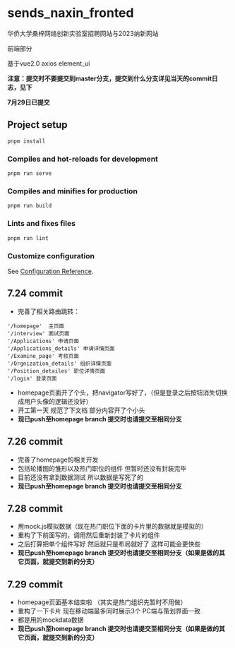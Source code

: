 # sends_naxin_fronted

华侨大学桑梓网络创新实验室招聘网站与2023纳新网站

前端部分

基于vue2.0 axios element_ui

**注意：提交时不要提交到master分支，提交到什么分支详见当天的commit日志，见下**

**7月29日已提交**

## Project setup

```
pnpm install
```

### Compiles and hot-reloads for development

```
pnpm run serve
```

### Compiles and minifies for production

```
pnpm run build
```

### Lints and fixes files

```
pnpm run lint
```

### Customize configuration

See [Configuration Reference](https://cli.vuejs.org/config/).

## 7.24 commit

- 完善了相关路由跳转：

```
'/homepage'  主页面 
'/interview' 面试页面
'/Applications' 申请页面
'/Applications_details' 申请详情页面
'/Examine_page'	考核页面
'/Orgnization_details' 组织详情页面
'/Position_detailes' 职位详情页面
'/login' 登录页面
```

- homepage页面开了个头，把navigator写好了，（但是登录之后按钮消失切换成用户头像的逻辑还没好）
- 开工第一天 规范了下文档 部分内容开了个小头
- **现已push至homepage branch 提交时也请提交至相同分支**

## 7.26 commit

- 完善了homepage的相关开发
- 包括轮播图的雏形以及热门职位的组件 但暂时还没有封装完毕
- 目前还没有拿到数据测试 所以数据是写死了的
- **现已push至homepage branch 提交时也请提交至相同分支**

## 7.28 commit

- 用mock.js模拟数据（现在热门职位下面的卡片里的数据就是模拟的）
- 重构了下前面写的，调用然后重新封装了卡片的组件
- 之后打算把单个组件写好 然后就只是布局就好了 这样可能会更快些
- **现已push至homepage branch 提交时也请提交至相同分支（如果是做的其它页面，就提交到新的分支）**

## 7.29 commit

- homepage页面基本结束啦 （其实是热门组织先暂时不用做）
- 重构了一下卡片 现在移动端最多同时展示3个 PC端与策划界面一致
- 都是用的mockdata数据
- **现已push至homepage branch 提交时也请提交至相同分支（如果是做的其它页面，就提交到新的分支）**
